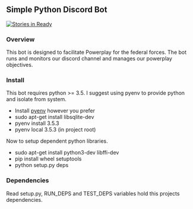 ## Simple Python Discord Bot

[![Stories in Ready][WaffleShield]][WaffleDash]

### Overview

This bot is designed to facilitate Powerplay for the federal forces.
The bot runs and monitors our discord channel and manages our powerplay objectives.

### Install

This bot requires python >= 3.5. I suggest using pyenv to provide python and isolate from system.

- Install [pyenv](https://github.com/pyenv/pyenv) however you prefer
- sudo apt-get install libsqlite-dev
- pyenv install 3.5.3
- pyenv local 3.5.3 (in project root)

Now to setup dependent python libraries.
- sudo apt-get install python3-dev libffi-dev
- pip install wheel setuptools
- python setup.py deps

### Dependencies

Read setup.py, RUN_DEPS and TEST_DEPS variables hold this projects dependencies.

<!-- Links -->
[WaffleShield]: https://badge.waffle.io/starcraftman/cogBot.svg?label=ready&title=Ready
[WaffleDash]: http://waffle.io/starcraftman/cogBot

